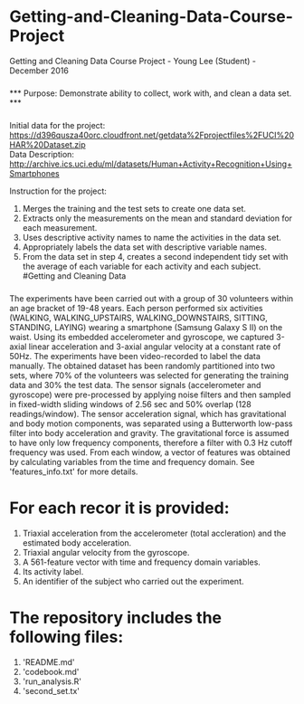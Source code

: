 # Getting-and-Cleaning-Data-Course-Project
Getting and Cleaning Data Course Project - Young Lee (Student) - December 2016 
###
*** Purpose:  Demonstrate ability to collect, work with, and clean a data set. ***   
###
Initial data for the project:  
https://d396qusza40orc.cloudfront.net/getdata%2Fprojectfiles%2FUCI%20HAR%20Dataset.zip   
Data Description:  
http://archive.ics.uci.edu/ml/datasets/Human+Activity+Recognition+Using+Smartphones  

Instruction for the project:  
1. Merges the training and the test sets to create one data set.  
2. Extracts only the measurements on the mean and standard deviation for each measurement.  
3. Uses descriptive activity names to name the activities in the data set.  
4. Appropriately labels the data set with descriptive variable names.  
5. From the data set in step 4, creates a second independent tidy set with the average of each variable for each activity and each subject.  
#Getting and Cleaning Data
###
The experiments have been carried out with a group of 30 volunteers within an age bracket of 19-48 years. Each person performed six activities (WALKING, WALKING_UPSTAIRS, WALKING_DOWNSTAIRS, SITTING, STANDING, LAYING) wearing a smartphone (Samsung Galaxy S II) on the waist. Using its embedded accelerometer and gyroscope, we captured 3-axial linear acceleration and 3-axial angular velocity at a constant rate of 50Hz. The experiments have been video-recorded to label the data manually. The obtained dataset has been randomly partitioned into two sets, where 70% of the volunteers was selected for generating the training data and 30% the test data. 
The sensor signals (accelerometer and gyroscope) were pre-processed by applying noise filters and then sampled in fixed-width sliding windows of 2.56 sec and 50% overlap (128 readings/window). The sensor acceleration signal, which has gravitational and body motion components, was separated using a Butterworth low-pass filter into body acceleration and gravity. The gravitational force is assumed to have only low frequency components, therefore a filter with 0.3 Hz cutoff frequency was used. From each window, a vector of features was obtained by calculating variables from the time and frequency domain. See 'features_info.txt' for more details. 
###
# For each recor it is provided:
1. Triaxial acceleration from the accelerometer (total accleration) and the estimated body acceleration.
2. Triaxial angular velocity from the gyroscope.
3. A 561-feature vector with time and frequency domain variables.
4. Its activity label.
5. An identifier of the subject who carried out the experiment.

# The repository includes the following files:
1. 'README.md'
2. 'codebook.md'
3. 'run_analysis.R'
4. 'second_set.tx'

